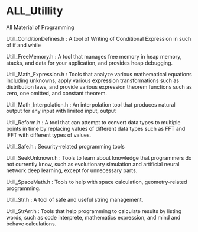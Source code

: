 # ALL_Utillity
 All Material of Programming
 
 Utill_ConditionDefines.h : A tool of Writing of Conditional Expression in such of if and while
 
 Utill_FreeMemory.h : A tool that manages free memory in heap memory, stacks, and data for your application, and provides heap debugging.
 
 Utill_Math_Expression.h : Tools that analyze various mathematical equations including unknowns, apply various expression transformations such as distribution laws, and provide various expression theorem functions such as zero, one omitted, and constant theorem.
 
 Utill_Math_Interpolation.h : An interpolation tool that produces natural output for any input with limited input, output
 
 Utill_Reform.h : A tool that can attempt to convert data types to multiple points in time by replacing values of different data types such as FFT and IFFT with different types of values.
 
 Utill_Safe.h : Security-related programming tools
 
 Utill_SeekUnknown.h : Tools to learn about knowledge that programmers do not currently know, such as evolutionary simulation and artificial neural network deep learning, except for unnecessary parts.
 
 Utill_SpaceMath.h : Tools to help with space calculation, geometry-related programming.
 
 Utill_Str.h : A tool of safe and useful string management.
 
 Utill_StrArr.h : Tools that help programming to calculate results by listing words, such as code interprete, mathematics expression, and mind and behave calculations.
